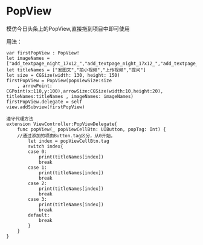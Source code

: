 
# PopView
模仿今日头条上的PopView,直接拖到项目中即可使用

用法：

    var firstPopView : PopView!
    let imageNames = ["add_textpage_night_17x12_","add_textpage_night_17x12_","add_textpage_night_17x12_","add_textpage_night_17x12_"]
    let titleNames = ["发图文","拍小视频","上传视频","提问"]
    let size = CGSize(width: 130, height: 150)
    firstPopView = PopView(popViewSize:size
        , arrowPoint: CGPoint(x:110,y:100),arrowSize:CGSize(width:10,height:20), titleNames:titleNames , imageNames: imageNames)
    firstPopView.delegate = self
    view.addSubview(firstPopView)
    
    遵守代理方法
    extension ViewController:PopViewDelegate{
        func popView(_ popViewCellBtn: UIButton, popTag: Int) {
        //通过添加的项由Button.tag区分，从0开始，
            let index = popViewCellBtn.tag
            switch index{
            case 0:
                print(titleNames[index])
                break
            case 1:
                print(titleNames[index])
                break
            case 2:
                print(titleNames[index])
                break
            case 3:
                print(titleNames[index])
                break
            default:
                break
            }
        }
    }



